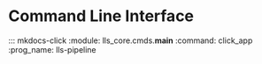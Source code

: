 # Command Line Interface

::: mkdocs-click
    :module: lls_core.cmds.__main__
    :command: click_app
    :prog_name: lls-pipeline
